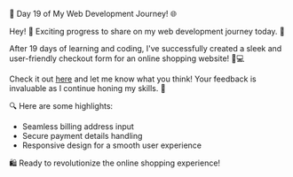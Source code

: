 🚀 Day 19 of My Web Development Journey! 🌐

Hey! 👋 Exciting progress to share on my web development journey today. 🎉

After 19 days of learning and coding, I've successfully created a sleek and user-friendly checkout form for an online shopping website! 🛒💻

Check it out [here](https://keshavags.github.io/Check-Out-Page-/) and let me know what you think! Your feedback is invaluable as I continue honing my skills. 🙌

🔍 Here are some highlights:
- Seamless billing address input
- Secure payment details handling
- Responsive design for a smooth user experience

🛍️ Ready to revolutionize the online shopping experience! 
